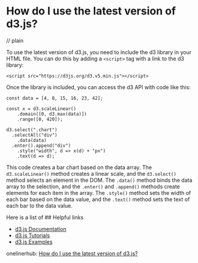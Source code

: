 # How do I use the latest version of d3.js?
// plain

To use the latest version of d3.js, you need to include the d3 library in your HTML file. You can do this by adding a `<script>` tag with a link to the d3 library:

```
<script src="https://d3js.org/d3.v5.min.js"></script>
```

Once the library is included, you can access the d3 API with code like this:

```
const data = [4, 8, 15, 16, 23, 42];

const x = d3.scaleLinear()
    .domain([0, d3.max(data)])
    .range([0, 420]);

d3.select(".chart")
  .selectAll("div")
    .data(data)
  .enter().append("div")
    .style("width", d => x(d) + "px")
    .text(d => d);
```

This code creates a bar chart based on the data array. The `d3.scaleLinear()` method creates a linear scale, and the `d3.select()` method selects an element in the DOM. The `.data()` method binds the data array to the selection, and the `.enter()` and `.append()` methods create elements for each item in the array. The `.style()` method sets the width of each bar based on the data value, and the `.text()` method sets the text of each bar to the data value.

Here is a list of ## Helpful links

- [d3.js Documentation](https://github.com/d3/d3/blob/master/API.md)
- [d3.js Tutorials](https://github.com/d3/d3/wiki/Tutorials)
- [d3.js Examples](https://github.com/d3/d3/wiki/Gallery)

onelinerhub: [How do I use the latest version of d3.js?](https://onelinerhub.com/javascript-d3/how-do-i-use-the-latest-version-of-d--js)